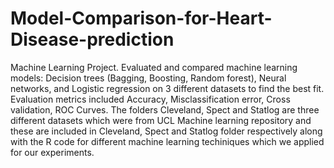 # Model-Comparison-for-Heart-Disease-prediction
Machine Learning Project.
Evaluated and compared machine learning models: Decision trees (Bagging, Boosting, Random forest), Neural networks, and Logistic regression on 3 different datasets to find the best fit.  
Evaluation metrics included Accuracy, Misclassification error, Cross validation, ROC Curves.
The folders Cleveland, Spect and Statlog are three different datasets which were from UCL Machine learning repository and these are included in Cleveland, Spect and Statlog folder respectively along with the R code for different machine learning techiniques which we applied for our experiments.
